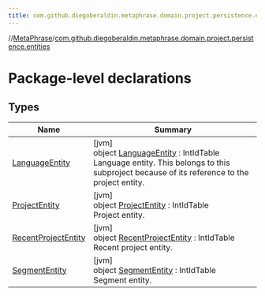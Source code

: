 ```yaml
---
title: com.github.diegoberaldin.metaphrase.domain.project.persistence.entities
---
```

//[MetaPhrase](../../index.html)/[com.github.diegoberaldin.metaphrase.domain.project.persistence.entities](index.html)



# Package-level declarations



## Types


| Name | Summary |
|---|---|
| [LanguageEntity](-language-entity/index.html) | [jvm]<br>object [LanguageEntity](-language-entity/index.html) : IntIdTable<br>Language entity. This belongs to this subproject because of its reference to the project entity. |
| [ProjectEntity](-project-entity/index.html) | [jvm]<br>object [ProjectEntity](-project-entity/index.html) : IntIdTable<br>Project entity. |
| [RecentProjectEntity](-recent-project-entity/index.html) | [jvm]<br>object [RecentProjectEntity](-recent-project-entity/index.html) : IntIdTable<br>Recent project entity. |
| [SegmentEntity](-segment-entity/index.html) | [jvm]<br>object [SegmentEntity](-segment-entity/index.html) : IntIdTable<br>Segment entity. |

